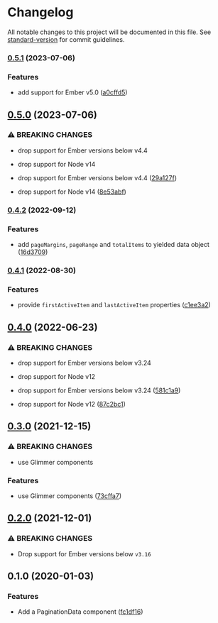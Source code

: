 # Changelog

All notable changes to this project will be documented in this file. See [standard-version](https://github.com/conventional-changelog/standard-version) for commit guidelines.

### [0.5.1](https://github.com/Bagaar/ember-pagination/compare/v0.5.0...v0.5.1) (2023-07-06)


### Features

* add support for Ember v5.0 ([a0cffd5](https://github.com/Bagaar/ember-pagination/commit/a0cffd5d81a3a7e1f7d4b0fea6ee87fece68bf1d))

## [0.5.0](https://github.com/Bagaar/ember-pagination/compare/v0.4.2...v0.5.0) (2023-07-06)


### ⚠ BREAKING CHANGES

* drop support for Ember versions below v4.4
* drop support for Node v14

* drop support for Ember versions below v4.4 ([29a127f](https://github.com/Bagaar/ember-pagination/commit/29a127f4ff034d4a507eca13d4a76f7d8d94f28c))
* drop support for Node v14 ([8e53abf](https://github.com/Bagaar/ember-pagination/commit/8e53abf484557ce4fc7b0368f524e0590eef86ee))

### [0.4.2](https://github.com/Bagaar/ember-pagination/compare/v0.4.1...v0.4.2) (2022-09-12)


### Features

* add `pageMargins`, `pageRange` and `totalItems` to yielded data object ([16d3709](https://github.com/Bagaar/ember-pagination/commit/16d3709a10472e31a74c7708641afa2db923c05e))

### [0.4.1](https://github.com/Bagaar/ember-pagination/compare/v0.4.0...v0.4.1) (2022-08-30)


### Features

* provide `firstActiveItem` and `lastActiveItem` properties ([c1ee3a2](https://github.com/Bagaar/ember-pagination/commit/c1ee3a23433c8397865264445d0663fa86321d20))

## [0.4.0](https://github.com/Bagaar/ember-pagination/compare/v0.3.0...v0.4.0) (2022-06-23)


### ⚠ BREAKING CHANGES

* drop support for Ember versions below v3.24
* drop support for Node v12

* drop support for Ember versions below v3.24 ([581c1a9](https://github.com/Bagaar/ember-pagination/commit/581c1a91c1ae1b8458c968aba4c02067d46a6b25))
* drop support for Node v12 ([87c2bc1](https://github.com/Bagaar/ember-pagination/commit/87c2bc110d771212b4f630928536ae33d695e6e6))

## [0.3.0](https://github.com/Bagaar/ember-pagination/compare/v0.2.0...v0.3.0) (2021-12-15)


### ⚠ BREAKING CHANGES

* use Glimmer components

### Features

* use Glimmer components ([73cffa7](https://github.com/Bagaar/ember-pagination/commit/73cffa76bae993a8995d52e7906643a2e2fd0082))

## [0.2.0](https://github.com/Bagaar/ember-pagination/compare/v0.1.0...v0.2.0) (2021-12-01)


### ⚠ BREAKING CHANGES

* Drop support for Ember versions below `v3.16`


## 0.1.0 (2020-01-03)


### Features

* Add a PaginationData component ([fc1df16](https://github.com/Bagaar/ember-pagination/commit/fc1df16))

